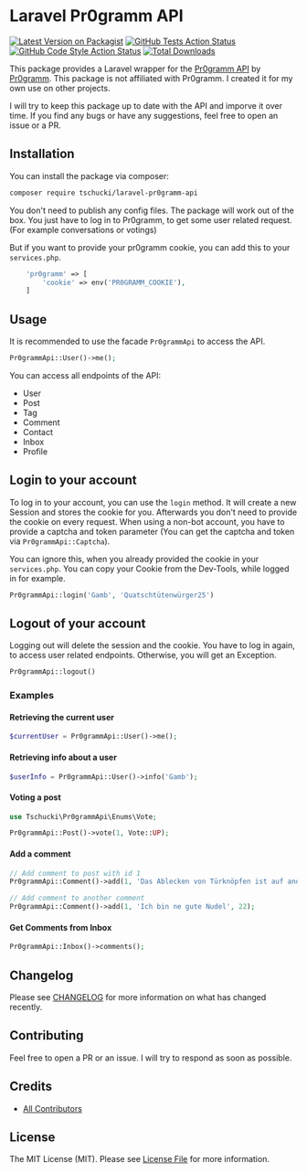 # Laravel Pr0gramm API

[![Latest Version on Packagist](https://img.shields.io/packagist/v/tschucki/laravel-pr0gramm-api.svg?style=flat-square)](https://packagist.org/packages/tschucki/laravel-pr0gramm-api)
[![GitHub Tests Action Status](https://img.shields.io/github/actions/workflow/status/tschucki/laravel-pr0gramm-api/run-tests.yml?branch=main&label=tests&style=flat-square)](https://github.com/tschucki/laravel-pr0gramm-api/actions?query=workflow%3Arun-tests+branch%3Amain)
[![GitHub Code Style Action Status](https://img.shields.io/github/actions/workflow/status/tschucki/laravel-pr0gramm-api/fix-php-code-style-issues.yml?branch=main&label=code%20style&style=flat-square)](https://github.com/tschucki/laravel-pr0gramm-api/actions?query=workflow%3A"Fix+PHP+code+style+issues"+branch%3Amain)
[![Total Downloads](https://img.shields.io/packagist/dt/tschucki/laravel-pr0gramm-api.svg?style=flat-square)](https://packagist.org/packages/tschucki/laravel-pr0gramm-api)

This package provides a Laravel wrapper for the [Pr0gramm API](https://github.com/pr0gramm-com/api-docs) by [Pr0gramm](https://pr0gramm.com).
This package is not affiliated with Pr0gramm. I created it for my own use on other projects.

I will try to keep this package up to date with the API and imporve it over time. If you find any bugs or have any suggestions, feel free to open an issue or a PR.

## Installation

You can install the package via composer:

```bash
composer require tschucki/laravel-pr0gramm-api
```

You don't need to publish any config files. The package will work out of the box. 
You just have to log in to Pr0gramm, to get some user related request. (For example conversations or votings)

But if you want to provide your pr0gramm cookie, you can add this to your `services.php`.

```php
    'pr0gramm' => [
        'cookie' => env('PR0GRAMM_COOKIE'),
    ]
```

## Usage

It is recommended to use the facade `Pr0grammApi` to access the API.

```php
Pr0grammApi::User()->me();
```

You can access all endpoints of the API:
- User
- Post
- Tag
- Comment
- Contact
- Inbox
- Profile

## Login to your account

To log in to your account, you can use the `login` method.
It will create a new Session and stores the cookie for you.
Afterwards you don't need to provide the cookie on every request.
When using a non-bot account, you have to provide a captcha and token parameter (You can get the captcha and token via `Pr0grammApi::Captcha`).

You can ignore this, when you already provided the cookie in your `services.php`. You can copy your Cookie from the Dev-Tools, while logged in for example.

```php
Pr0grammApi::login('Gamb', 'Quatschtütenwürger25')
```

## Logout of your account

Logging out will delete the session and the cookie.
You have to log in again, to access user related endpoints. Otherwise, you will get an Exception.

```php
Pr0grammApi::logout()
```

### Examples

#### Retrieving the current user

```php
$currentUser = Pr0grammApi::User()->me();
```

#### Retrieving info about a user

```php
$userInfo = Pr0grammApi::User()->info('Gamb');
```

#### Voting a post

```php
use Tschucki\Pr0grammApi\Enums\Vote;

Pr0grammApi::Post()->vote(1, Vote::UP);
```

#### Add a comment

```php
// Add comment to post with id 1
Pr0grammApi::Comment()->add(1, 'Das Ablecken von Türknöpfen ist auf anderen Planeten illegal.');

// Add comment to another comment
Pr0grammApi::Comment()->add(1, 'Ich bin ne gute Nudel', 22);
```

#### Get Comments from Inbox

```php
Pr0grammApi::Inbox()->comments();
```

## Changelog

Please see [CHANGELOG](CHANGELOG.md) for more information on what has changed recently.

## Contributing

Feel free to open a PR or an issue. I will try to respond as soon as possible.

## Credits

- [All Contributors](../../contributors)

## License

The MIT License (MIT). Please see [License File](LICENSE.md) for more information.
